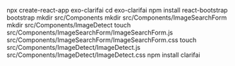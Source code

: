 npx create-react-app exo-clarifai
cd exo-clarifai
npm install react-bootstrap bootstrap
mkdir src/Components
mkdir src/Components/ImageSearchForm
mkdir src/Components/ImageDetect
touch src/Components/ImageSearchForm/ImageSearchForm.js src/Components/ImageSearchForm/ImageSearchForm.css
touch src/Components/ImageDetect/ImageDetect.js src/Components/ImageDetect/ImageDetect.css
npm install clarifai

